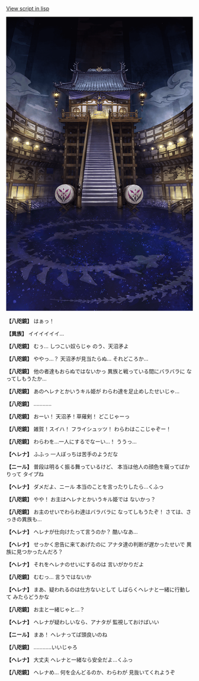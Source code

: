 [View script in lisp](../scripts/210131061.txt)

![masamune_arena.png](../images/backgrounds/masamune_arena.png)

**【八咫鏡】**
はぁっ！

**【異族】**
イイイイイイ…

**【八咫鏡】**
むぅ…
しつこい奴らじゃ
のう、天沼矛よ

**【八咫鏡】**
ややっ…？
天沼矛が見当たらぬ…
それどころか…

**【八咫鏡】**
他の者達もおらぬではないかっ
異族と戦っている間にバラバラに
なってしもうたか…

**【八咫鏡】**
あのヘレナとかいうキル姫が
わらわ達を足止めしたせいじゃ…

**【八咫鏡】**
…………

**【八咫鏡】**
おーい！
天沼矛！草薙剣！
どこじゃーっ

**【八咫鏡】**
雑賀！スイハ！
フライシュッツ！
わらわはここじゃぞー！

**【八咫鏡】**
わらわを…一人にするでなーい…！
ううっ…

**【ヘレナ】**
ふふっ
一人ぼっちは苦手のようだな

**【ニール】**
普段は明るく振る舞っているけど、
本当は他人の顔色を窺ってばかりって
タイプね

**【ヘレナ】**
ダメだよ、ニール
本当のことを言ったりしたら…くふっ

**【八咫鏡】**
やや！
お主はヘレナとかいうキル姫では
ないかっ？

**【八咫鏡】**
お主のせいでわらわ達はバラバラに
なってしもうたぞ！
さては、さっきの異族も…

**【ヘレナ】**
ヘレナが仕向けたって言うのか？
酷いなあ…

**【ヘレナ】**
せっかく忠告に来てあげたのに
アナタ達の判断が遅かったせいで
異族に見つかったんだろ？

**【ヘレナ】**
それをヘレナのせいにするのは
言いがかりだよ

**【八咫鏡】**
むむっ…
言うではないか

**【ヘレナ】**
まあ、疑われるのは仕方ないとして
しばらくヘレナと一緒に行動して
みたらどうかな

**【八咫鏡】**
お主と一緒じゃと…？

**【ヘレナ】**
ヘレナが疑わしいなら、アナタが
監視しておけばいい

**【ニール】**
まあ！
ヘレナってば頭良いのね

**【八咫鏡】**
…………いいじゃろ

**【ヘレナ】**
大丈夫
ヘレナと一緒なら安全だよ…くふっ

**【八咫鏡】**
ヘレナめ…
何を企んどるのか、わらわが
見抜いてくれようぞ